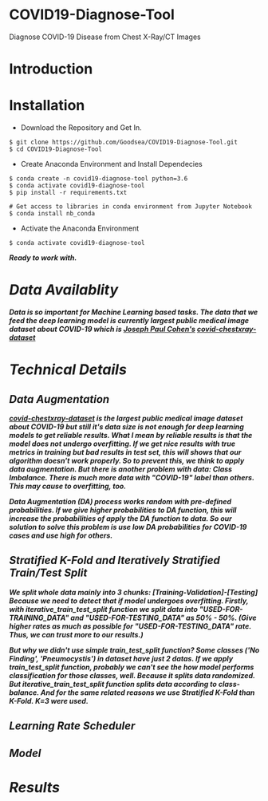 # COVID19-Diagnose-Tool
Diagnose COVID-19 Disease from Chest X-Ray/CT Images

# Introduction 

# Installation

- Download the Repository and Get In.
```
$ git clone https://github.com/Goodsea/COVID19-Diagnose-Tool.git
$ cd COVID19-Diagnose-Tool
```
- Create Anaconda Environment and Install Dependecies
```
$ conda create -n covid19-diagnose-tool python=3.6
$ conda activate covid19-diagnose-tool
$ pip install -r requirements.txt
```
```
# Get access to libraries in conda environment from Jupyter Notebook
$ conda install nb_conda 
```

- Activate the Anaconda Environment 
```
$ conda activate covid19-diagnose-tool
```
<b><i> Ready to work with.

# Data Availablity
Data is so important for Machine Learning based tasks. The data that we feed the deep learning model is currently largest public medical image dataset about COVID-19 which is <a href="https://josephpcohen.com/w/">Joseph Paul Cohen's</a> <a href="https://github.com/ieee8023/covid-chestxray-dataset">covid-chestxray-dataset</a>

# Technical Details
## Data Augmentation  
<a href="https://github.com/ieee8023/covid-chestxray-dataset">covid-chestxray-dataset</a> is the largest public medical image dataset about COVID-19 but still it's data size is not enough for deep learning models to get reliable results. What I mean by reliable results is that the model does not undergo overfitting. If we get nice results with true metrics in training but bad results in test set, this will shows that our algorithm doesn't work properly. So to prevent this, we think to apply data augmentation. But there is another problem with data: Class Imbalance. There is much more data with "COVID-19" label than others. This may cause to overfitting, too. 

Data Augmentation (DA) process works random with pre-defined probabilities. If we give higher probabilities to DA function, this will increase the probabilities of apply the DA function to data. So our solution to solve this problem is use low DA probabilities for COVID-19 cases and use high for others. 

## Stratified K-Fold and Iteratively Stratified Train/Test Split
We split whole data mainly into 3 chunks: [Training-Validation]-[Testing] Because we need to detect that if model undergoes overfitting. Firstly, with iterative_train_test_split function we split data into "USED-FOR-TRAINING_DATA" and "USED-FOR-TESTING_DATA" as 50% - 50%. (Give higher rates as much as possible for "USED-FOR-TESTING_DATA" rate. Thus, we can trust more to our results.) 

But why we didn't use simple train_test_split function? Some classes ('No Finding', 'Pneumocystis') in dataset have just 2 datas. If we apply train_test_split function, probably we can't see the how model performs classification for those classes, well. Because it splits data randomized. But iterative_train_test_split function splits data according to class-balance. And for the same related reasons we use Stratified K-Fold than K-Fold. K=3 were used.

## Learning Rate Scheduler

## Model


# Results

